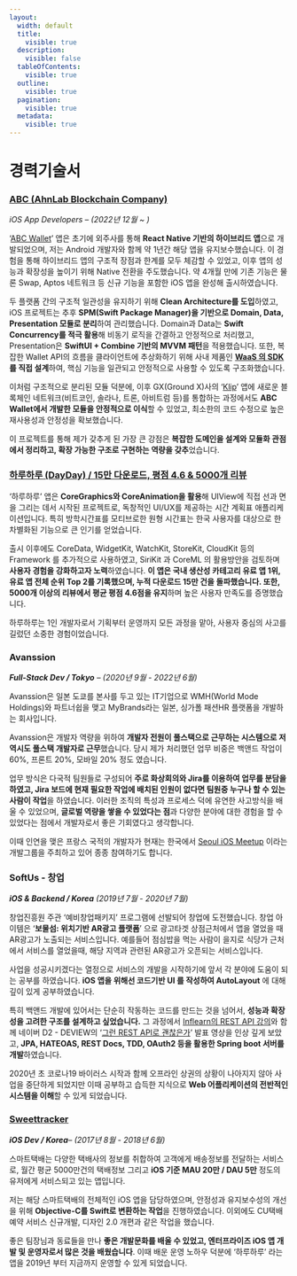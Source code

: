 ```yaml
---
layout:
  width: default
  title:
    visible: true
  description:
    visible: false
  tableOfContents:
    visible: true
  outline:
    visible: true
  pagination:
    visible: true
  metadata:
    visible: true
---
```


# 경력기술서

### [ABC (AhnLab Blockchain Company)](https://ahnlabblockchain.company)

_iOS App Developers – (2022년 12월 \~ )_

‘[ABC Wallet](https://apps.apple.com/kr/app/id1642837445)’ 앱은 초기에 외주사를 통해 **React Native 기반의 하이브리드 앱**으로 개발되었으며, 저는 Android 개발자와 함께 약 1년간 해당 앱을 유지보수했습니다. 이 경험을 통해 하이브리드 앱의 구조적 장점과 한계를 모두 체감할 수 있었고, 이후 앱의 성능과 확장성을 높이기 위해 Native 전환을 주도했습니다. 약 4개월 만에 기존 기능은 물론 Swap, Aptos 네트워크 등 신규 기능을 포함한 iOS 앱을 완성해 출시하였습니다.

두 플랫폼 간의 구조적 일관성을 유지하기 위해 **Clean Architecture를 도입**하였고, iOS 프로젝트는 추후 **SPM(Swift Package Manager)을 기반으로 Domain, Data, Presentation 모듈로 분리**하여 관리했습니다. Domain과 Data는 **Swift Concurrency를 적극 활용**해 비동기 로직을 간결하고 안정적으로 처리했고, Presentation은 **SwiftUI + Combine 기반의 MVVM 패턴**을 적용했습니다. 또한, 복잡한 Wallet API의 흐름을 클라이언트에 추상화하기 위해 사내 제품인 [**WaaS 의 SDK**](portfolio/abc-wallet/waas-sdk.md)**를 직접 설계**하여, 핵심 기능을 일관되고 안정적으로 사용할 수 있도록 구조화했습니다.

이처럼 구조적으로 분리된 모듈 덕분에, 이후 GX(Ground X)사의 ‘[Klip](https://apps.apple.com/kr/app/id1627665524)’ 앱에 새로운 블록체인 네트워크(비트코인, 솔라나, 트론, 아비트럼 등)를 통합하는 과정에서도 **ABC Wallet에서 개발한 모듈을 안정적으로 이식**할 수 있었고, 최소한의 코드 수정으로 높은 재사용성과 안정성을 확보했습니다.

이 프로젝트를 통해 제가 갖추게 된 가장 큰 강점은 **복잡한 도메인을 설계와 모듈화 관점에서 정리하고, 확장 가능한 구조로 구현하는 역량을 갖추**었습니다.

### [하루하루 (DayDay) / 15만 다운로드, 평점 4.6 & 5000개 리뷰](https://apps.apple.com/kr/app/id1452035712)

‘하루하루’ 앱은 **CoreGraphics와 CoreAnimation을 활용**해 UIView에 직접 선과 면을 그리는 데서 시작된 프로젝트로, 독창적인 UI/UX를 제공하는 시간 계획표 애플리케이션입니다. 특히 방학시간표를 모티브로한 원형 시간표는 한국 사용자를 대상으로 한 차별화된 기능으로 큰 인기를 얻었습니다.

출시 이후에도 CoreData, WidgetKit, WatchKit, StoreKit, CloudKit 등의 Framework 를 추가적으로 사용하였고, SiriKit 과 CoreML 의 활용방안을 검토하며 **사용자 경험을 강화하고자 노력**하였습니다. **이 앱은 국내 생산성 카테고리 유료 앱 1위, 유료 앱 전체 순위 Top 2를 기록했으며, 누적 다운로드 15만 건을 돌파했습니다. 또한, 5000개 이상의 리뷰에서 평균 평점 4.6점을 유지**하며 높은 사용자 만족도를 증명했습니다.

하루하루는 1인 개발자로서 기획부터 운영까지 모든 과정을 맡아, 사용자 중심의 사고를 길렀던 소중한 경험이었습니다.

### Avanssion

_**Full-Stack Dev / Tokyo** – (2020년 9월 - 2022년 6월)_

Avanssion은 일본 도쿄를 본사를 두고 있는 IT기업으로 WMH(World Mode Holdings)와 파트너쉽을 맺고 MyBrands라는 일본, 싱가폴 패션HR 플랫폼을 개발하는 회사입니다.

Avanssion은 개발자 역량을 위하여 **개발자 전원이 풀스택으로 근무하는 시스템으로 저 역시도 풀스택 개발자로 근무**했습니다. 당시 제가 처리했던 업무 비중은 백앤드 작업이 60%, 프론트 20%, 모바일 20% 정도 였습니다.

업무 방식은 다국적 팀원들로 구성되어 **주로 화상회의와 Jira를 이용하여 업무를 분담을 하였고, Jira 보드에 현재 필요한 작업에 배치된 인원이 없다면 팀원중 누구나 할 수 있는 사람이 작업**을 하였습니다. 이러한 조직의 특성과 프로세스 덕에 유연한 사고방식을 배울 수 있었으며, **글로벌 역량을 쌓을 수 있었다는 점**과 다양한 분야에 대한 경험을 할 수 있었다는 점에서 개발자로서 좋은 기회였다고 생각합니다.

이때 인연을 맺은 프랑스 국적의 개발자가 현재는 한국에서 [Seoul iOS Meetup](https://www.meetup.com/seoul-ios-meetup/) 이라는 개발그룹을 주최하고 있어 종종 참여하기도 합니다.

### SoftUs - 창업

_**iOS & Backend / Korea** (2019년 7월 - 2020년 7월)_

창업진흥원 주관 ‘예비창업패키지’ 프로그램에 선발되어 창업에 도전했습니다. 창업 아이템은 ‘**보물섬: 위치기반 AR광고 플랫폼**’ 으로 광고타겟 상점근처에서 앱을 열었을 때 AR광고가 노출되는 서비스입니다. 예를들어 점심밥을 먹는 사람이 을지로 식당가 근처에서 서비스를 열었을때, 해당 지역과 관련된 AR광고가 오픈되는 서비스입니다.

사업을 성공시키겠다는 열정으로 서비스의 개발을 시작하기에 앞서 각 분야에 도움이 되는 공부를 하였습니다. **iOS 앱을 위해선 코드기반 UI 를 작성하여 AutoLayout** 에 대해 깊이 있게 공부하였습니다.

특히 백앤드 개발에 있어서는 단순히 작동하는 코드를 만드는 것을 넘어서, **성능과 확장성을 고려한 구조를 설계하고 싶었습니다.** 그 과정에서 [Inflearn의 REST API 강의](https://www.inflearn.com/course/spring_rest-api)와 함께 네이버 D2 - DEVIEW의 ‘[그런 REST API로 괜찮은가](https://tv.naver.com/v/2292653)’ 발표 영상을 인상 깊게 보았고, **JPA, HATEOAS, REST Docs, TDD, OAuth2 등을 활용한 Spring boot 서버를 개발**하였습니다.

2020년 초 코로나19 바이러스 시작과 함께 오프라인 상권의 상황이 나아지지 않아 사업을 중단하게 되었지만 이때 공부하고 습득한 지식으로 **Web 어플리케이션의 전반적인 시스템을 이해**할 수 있게 되었습니다.

### [Sweettracker](https://apps.apple.com/kr/app/id523045854)

_**iOS Dev / Korea**– (2017년 8월 - 2018년 6월)_

스마트택배는 다양한 택배사의 정보를 취합하여 고객에게 배송정보를 전달하는 서비스로, 월간 평균 5000만건의 택배정보 그리고 **iOS 기준 MAU 20만 / DAU 5만** 정도의 유저에게 서비스되고 있는 앱입니다.

저는 해당 스마트택배의 전체적인 iOS 앱을 담당하였으며, 안정성과 유지보수성의 개선을 위해 **Objective-C를 Swift로 변환하는 작업**을 진행하였습니다. 이외에도 CU택배예약 서비스 신규개발, 디자인 2.0 개편과 같은 작업을 했습니다.

좋은 팀장님과 동료들을 만나 **좋은 개발문화를 배울 수 있었고, 엔터프라이즈 iOS 앱 개발 및 운영자로서 많은 것을 배웠습니다**. 이때 배운 운영 노하우 덕분에 ‘하루하루’ 라는 앱을 2019년 부터 지금까지 운영할 수 있게 되었습니다.
